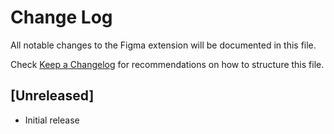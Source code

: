 # Change Log

All notable changes to the Figma extension will be documented in this file.

Check [Keep a Changelog](http://keepachangelog.com/) for recommendations on how to structure this file.

## [Unreleased]

- Initial release
